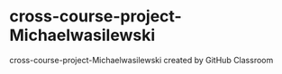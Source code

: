 # cross-course-project-Michaelwasilewski
cross-course-project-Michaelwasilewski created by GitHub Classroom
